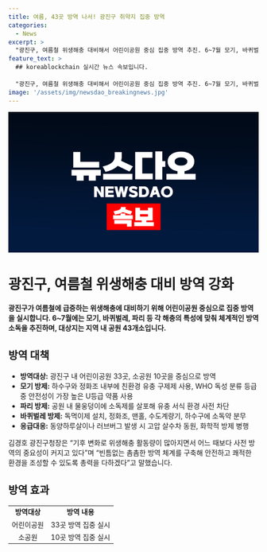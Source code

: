 ```yaml
---
title: 여름, 43곳 방역 나서! 광진구 취약지 집중 방역
categories:
  - News
excerpt: >
  "광진구, 여름철 위생해충 대비해서 어린이공원 중심 집중 방역 추진. 6~7월 모기, 바퀴벌레, 파리 등에 맞춰 체계적인 방역소독 실시. 공원 43곳 대상으로 벌레가 밀집한 하수구, 집수정 등 집중 조사. 모기 살충을 위해 친환경 유충 구제제 사용, 독성 등급 안전성 높은 U등급 약품 채택. 물웅덩이에 소독제를 살포해 유충 서식 환경 사전 차단. 독먹이제 설치, 개체수 줄이기 위해 소독약 분무 등 방제 계획. 광진구청은 화학적 방제 및 살수차 동원해 구민 불편 최소화. 김경호 광진구청장 '빈틈없는 촘촘한 방역 체계로 안전하고 쾌적한 환경 조성' 다짐."
feature_text: >
  ## koreablockchain 실시간 뉴스 속보입니다.

  "광진구, 여름철 위생해충 대비해서 어린이공원 중심 집중 방역 추진. 6~7월 모기, 바퀴벌레, 파리 등에 맞춰 체계적인 방역소독 실시. 공원 43곳 대상으로 벌레가 밀집한 하수구, 집수정 등 집중 조사. 모기 살충을 위해 친환경 유충 구제제 사용, 독성 등급 안전성 높은 U등급 약품 채택. 물웅덩이에 소독제를 살포해 유충 서식 환경 사전 차단. 독먹이제 설치, 개체수 줄이기 위해 소독약 분무 등 방제 계획. 광진구청은 화학적 방제 및 살수차 동원해 구민 불편 최소화. 김경호 광진구청장 '빈틈없는 촘촘한 방역 체계로 안전하고 쾌적한 환경 조성' 다짐."
image: '/assets/img/newsdao_breakingnews.jpg'
---
```


<p><img src="/assets/img/newsdao_breakingnews.jpg" alt="koreablockchain 속보" /></p>

<h1>광진구, 여름철 위생해충 대비 방역 강화</h1>

<p data-ke-size="size16"><b>광진구가 여름철에 급증하는 위생해충에 대비하기 위해 어린이공원 중심으로 집중 방역을 실시합니다. 6~7월에는 모기, 바퀴벌레, 파리 등 각 해충의 특성에 맞춰 체계적인 방역소독을 추진하며, 대상지는 지역 내 공원 43개소입니다.</b></p>

<h2 data-ke-size="size26">방역 대책</h2>

<ul>
<li><b>방역대상:</b> 광진구 내 어린이공원 33곳, 소공원 10곳을 중심으로 방역</li>
<li><b>모기 방제:</b> 하수구와 정화조 내부에 친환경 유충 구제제 사용, WHO 독성 분류 등급 중 안전성이 가장 높은 U등급 약품 사용</li>
<li><b>파리 방제:</b> 공원 내 물웅덩이에 소독제를 살포해 유충 서식 환경 사전 차단</li>
<li><b>바퀴벌레 방제:</b> 독먹이제 설치, 정화조, 맨홀, 수도계량기, 하수구에 소독약 분무</li>
<li><b>응급대응:</b> 동양하루살이나 러브버그 발생 시 고압 살수차 동원, 화학적 방제 병행</li>
</ul>

<p data-ke-size="size16">김경호 광진구청장은 “기후 변화로 위생해충 활동량이 많아지면서 어느 때보다 사전 방역의 중요성이 커지고 있다”며 “빈틈없는 촘촘한 방역 체계를 구축해 안전하고 쾌적한 환경을 조성할 수 있도록 총력을 다하겠다”고 말했습니다.</p>

<h2 data-ke-size="size26">방역 효과</h2>

<table>
<tbody>
<tr>
<td style="text-align: center; height: 17px;"><b>방역대상</b></td>
<td style="text-align: center; height: 17px;"><b>방역 내용</b></td>
</tr>
<tr>
<td style="text-align: center; height: 17px;">어린이공원</td>
<td style="text-align: center; height: 17px;">33곳 방역 집중 실시</td>
</tr>
<tr>
<td style="text-align: center; height: 17px;">소공원</td>
<td style="text-align: center; height: 17px;">10곳 방역 집중 실시</td>
</tr>
</tbody>
</table>

<p data-ke-size="size16">&nbsp;</p>

